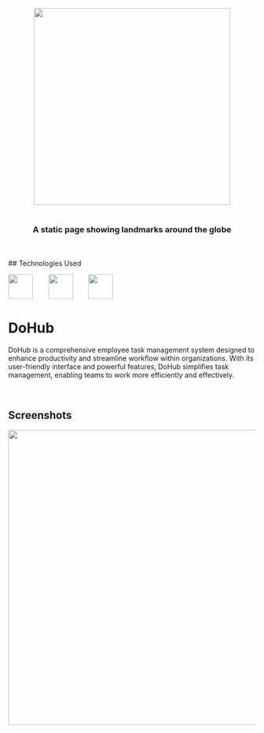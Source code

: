 <div align="center">
  <img src="http://localhost/dohub/index.php#" width="400px" />
</div>

<br>

<h3 align="center">A static page showing landmarks around the globe </h3>

<br>
<br>
## Technologies Used

<a href="https://reactjs.org/"><img src="https://github.com/michaelkolesidis/tech-icons/blob/main/icons/react/react-original.svg" height="50px" /></a>
&nbsp;&nbsp;&nbsp;&nbsp;&nbsp;&nbsp;
<a href="https://www.typescriptlang.org/"><img src="https://github.com/michaelkolesidis/tech-icons/blob/main/icons/typescript/typescript-original.svg" height="50px" /></a>
&nbsp;&nbsp;&nbsp;&nbsp;&nbsp;&nbsp;
<a href="https://en.wikipedia.org/wiki/CSS"><img src="https://github.com/michaelkolesidis/tech-icons/blob/main/icons/css3/css3-plain.svg" height="50px" /></a>

#                                                           DoHub
DoHub is a comprehensive employee task management system designed to enhance productivity and streamline workflow within organizations. With its user-friendly interface and powerful features, DoHub simplifies task management, enabling teams to work more efficiently and effectively.


<br>

## Screenshots

<img src="C:\Users\Deeksha T\OneDrive\Pictures\1.png" width="600px" />
